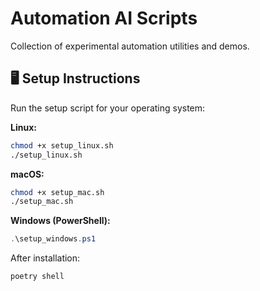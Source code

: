 # Automation AI Scripts

Collection of experimental automation utilities and demos.

## 🖥 Setup Instructions

Run the setup script for your operating system:

**Linux:**
```bash
chmod +x setup_linux.sh
./setup_linux.sh
```

**macOS:**
```bash
chmod +x setup_mac.sh
./setup_mac.sh
```

**Windows (PowerShell):**
```powershell
.\setup_windows.ps1
```

After installation:
```bash
poetry shell
```
